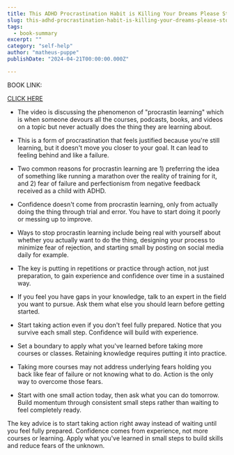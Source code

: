 ```yaml
---
title: This ADHD Procrastination Habit is Killing Your Dreams Please Stop - Inglês (gerada automaticamente)
slug: this-adhd-procrastination-habit-is-killing-your-dreams-please-stop-inglês-gerada-automaticamente-
tags: 
  - book-summary
excerpt: ""
category: "self-help"
author: "matheus-puppe"
publishDate: "2024-04-21T00:00:00.000Z"

---
```


BOOK LINK:

[CLICK HERE](https://www.amazon.com/gp/search?ie=UTF8&tag=matheuspupp0a-20&linkCode=ur2&linkId=4410b525877ab397377c2b5e60711c1a&camp=1789&creative=9325&index=books&keywords=this-adhd-procrastination-habit-is-killing-your-dreams-please-stop-inglês-gerada-automaticamente-)



 

- The video is discussing the phenomenon of "procrastin learning" which is when someone devours all the courses, podcasts, books, and videos on a topic but never actually does the thing they are learning about. 

- This is a form of procrastination that feels justified because you're still learning, but it doesn't move you closer to your goal. It can lead to feeling behind and like a failure. 

- Two common reasons for procrastin learning are 1) preferring the idea of something like running a marathon over the reality of training for it, and 2) fear of failure and perfectionism from negative feedback received as a child with ADHD. 

- Confidence doesn't come from procrastin learning, only from actually doing the thing through trial and error. You have to start doing it poorly or messing up to improve. 

- Ways to stop procrastin learning include being real with yourself about whether you actually want to do the thing, designing your process to minimize fear of rejection, and starting small by posting on social media daily for example. 

- The key is putting in repetitions or practice through action, not just preparation, to gain experience and confidence over time in a sustained way.

 

- If you feel you have gaps in your knowledge, talk to an expert in the field you want to pursue. Ask them what else you should learn before getting started.

- Start taking action even if you don't feel fully prepared. Notice that you survive each small step. Confidence will build with experience. 

- Set a boundary to apply what you've learned before taking more courses or classes. Retaining knowledge requires putting it into practice. 

- Taking more courses may not address underlying fears holding you back like fear of failure or not knowing what to do. Action is the only way to overcome those fears.

- Start with one small action today, then ask what you can do tomorrow. Build momentum through consistent small steps rather than waiting to feel completely ready.

The key advice is to start taking action right away instead of waiting until you feel fully prepared. Confidence comes from experience, not more courses or learning. Apply what you've learned in small steps to build skills and reduce fears of the unknown.